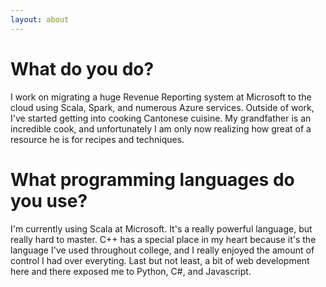 ```yaml
---
layout: about
---
```


# What do you do?
I work on migrating a huge Revenue Reporting system at Microsoft to the cloud using Scala, Spark, and numerous Azure services. Outside of work, I've started getting into cooking Cantonese cuisine. My grandfather is an incredible cook, and unfortunately I am only now realizing how great of a resource he is for recipes and techniques.


# What programming languages do you use?
I'm currently using Scala at Microsoft. It's a really powerful language, but really hard to master. C++ has a special place in my heart because it's the language I've used throughout college, and I really enjoyed the amount of control I had over everyting. Last but not least, a bit of web development here and there exposed me to Python, C#, and Javascript.


